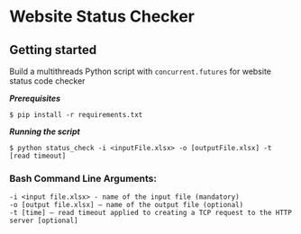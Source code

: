 # Website Status Checker

## Getting started

Build a multithreads Python script with `concurrent.futures` for website status code checker

***Prerequisites***

```code
$ pip install -r requirements.txt
```

***Running the script***

```code
$ python status_check -i <inputFile.xlsx> -o [outputFile.xlsx] -t [read timeout]
```

### Bash Command Line Arguments:

```code
-i <input file.xlsx> - name of the input file (mandatory)
-o [output file.xlsx] – name of the output file (optional)
-t [time] – read timeout applied to creating a TCP request to the HTTP server [optional]
```

